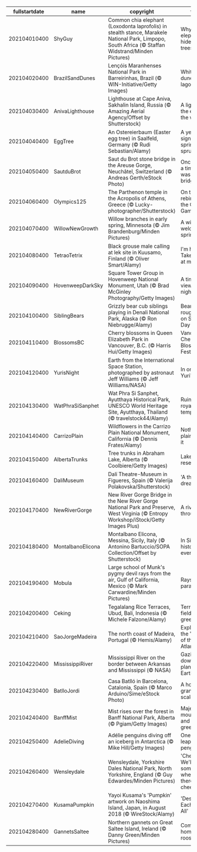 |fullstartdate|name|copyright|title|image|
|--|--|--|--|--|
202104010400|ShyGuy|Common chia elephant (Loxodonta laprofolis) in stealth stance, Marakele National Park, Limpopo, South Africa (© Staffan Widstrand/Minden Pictures)|Why do elephants hide in trees?|![](/en-CA/2021/04/202104010400ShyGuy.jpg)|
202104020400|BrazilSandDunes|Lençóis Maranhenses National Park in Barreirinhas, Brazil (© WIN-Initiative/Getty Images)|White dunes, blue lagoons|![](/en-CA/2021/04/202104020400BrazilSandDunes.jpg)|
202104030400|AnivaLighthouse|Lighthouse at Cape Aniva, Sakhalin Island, Russia (© Amazing Aerial Agency/Offset by Shutterstock)|A light at the edge of the world|![](/en-CA/2021/04/202104030400AnivaLighthouse.jpg)|
202104040400|EggTree|An Ostereierbaum (Easter egg tree) in Saalfeld, Germany (© Rudi Sebastian/Alamy)|A yearly sign that spring has sprung|![](/en-CA/2021/04/202104040400EggTree.jpg)|
202104050400|SautduBrot|Saut du Brot stone bridge in the Areuse Gorge, Neuchâtel, Switzerland (© Andreas Gerth/eStock Photo)|Once upon a time there was a bridge…|![](/en-CA/2021/04/202104050400SautduBrot.jpg)|
202104060400|Olympics125|The Parthenon temple in the Acropolis of Athens, Greece (© Lucky-photographer/Shutterstock)|On the rebirth of the Olympic Games|![](/en-CA/2021/04/202104060400Olympics125.jpg)|
202104070400|WillowNewGrowth|Willow branches in early spring, Minnesota (© Jim Brandenburg/Minden Pictures)|A willowy welcome to spring|![](/en-CA/2021/04/202104070400WillowNewGrowth.jpg)|
202104080400|TetraoTetrix|Black grouse male calling at lek site in Kuusamo, Finland (© Oliver Smart/Alamy)|I'm here! Take a look at me!|![](/en-CA/2021/04/202104080400TetraoTetrix.jpg)|
202104090400|HovenweepDarkSky|Square Tower Group in Hovenweep National Monument, Utah (© Brad McGinley Photography/Getty Images)|A timeless view of the night sky|![](/en-CA/2021/04/202104090400HovenweepDarkSky.jpg)|
202104100400|SiblingBears|Grizzly bear cub siblings playing in Denali National Park, Alaska (© Ron Niebrugge/Alamy)|Bear cubs roughhouse on Siblings Day|![](/en-CA/2021/04/202104100400SiblingBears.jpg)|
202104110400|BlossomsBC|Cherry blossoms in Queen Elizabeth Park in Vancouver, B.C. (© Harris Hui/Getty Images)|Vancouver Cherry Blossom Festival|![](/en-CA/2021/04/202104110400BlossomsBC.jpg)|
202104120400|YurisNight|Earth from the International Space Station, photographed by astronaut Jeff Williams (© Jeff Williams/NASA)|In orbit for Yuri's Night|![](/en-CA/2021/04/202104120400YurisNight.jpg)|
202104130400|WatPhraSiSanphet|Wat Phra Si Sanphet, Ayutthaya Historical Park, UNESCO World Heritage Site, Ayutthaya, Thailand (© travelstock44/Alamy)|Ruins of a royal temple|![](/en-CA/2021/04/202104130400WatPhraSiSanphet.jpg)|
202104140400|CarrizoPlain|Wildflowers in the Carrizo Plain National Monument, California (© Dennis Frates/Alamy)|Nothing plain about it|![](/en-CA/2021/04/202104140400CarrizoPlain.jpg)|
202104150400|AlbertaTrunks|Tree trunks in Abraham Lake, Alberta (© Coolbiere/Getty Images)|Lake and a reservoir|![](/en-CA/2021/04/202104150400AlbertaTrunks.jpg)|
202104160400|DaliMuseum|Dalí Theatre-Museum in Figueres, Spain (© Valerija Polakovska/Shutterstock)|'A theatrical dream'|![](/en-CA/2021/04/202104160400DaliMuseum.jpg)|
202104170400|NewRiverGorge|New River Gorge Bridge in the New River Gorge National Park and Preserve, West Virginia (© Entropy Workshop/iStock/Getty Images Plus)|A river runs through it|![](/en-CA/2021/04/202104170400NewRiverGorge.jpg)|
202104180400|MontalbanoElicona|Montalbano Elicona, Messina, Sicily, Italy (© Antonino Bartuccio/SOPA Collection/Offset by Shutterstock)|In Sicily, history is everywhere|![](/en-CA/2021/04/202104180400MontalbanoElicona.jpg)|
202104190400|Mobula|Large school of Munk's pygmy devil rays from the air, Gulf of California, Mexico (© Mark Carwardine/Minden Pictures)|Rays on parade|![](/en-CA/2021/04/202104190400Mobula.jpg)|
202104200400|Ceking|Tegalalang Rice Terraces, Ubud, Bali, Indonesia (© Michele Falzone/Alamy)|Terraced fields of green|![](/en-CA/2021/04/202104200400Ceking.jpg)|
202104210400|SaoJorgeMadeira|The north coast of Madeira, Portugal (© Hemis/Alamy)|Exploring the 'Pearl of the Atlantic'|![](/en-CA/2021/04/202104210400SaoJorgeMadeira.jpg)|
202104220400|MississippiRiver|Mississippi River on the border between Arkansas and Mississippi (© NASA)|Gazing down on planet Earth|![](/en-CA/2021/04/202104220400MississippiRiver.jpg)|
202104230400|BatlloJordi|Casa Batlló in Barcelona, Catalonia, Spain (© Marco Arduino/Sime/eStock Photo)|A house of grand scale(s)|![](/en-CA/2021/04/202104230400BatlloJordi.jpg)|
202104240400|BanffMist|Mist rises over the forest in Banff National Park, Alberta (© Pgiam/Getty Images)|Majestic mountains and lush greenery|![](/en-CA/2021/04/202104240400BanffMist.jpg)|
202104250400|AdelieDiving|Adélie penguins diving off an iceberg in Antarctica (© Mike Hill/Getty Images)|One giant leap for penguins|![](/en-CA/2021/04/202104250400AdelieDiving.jpg)|
202104260400|Wensleydale|Wensleydale, Yorkshire Dales National Park, North Yorkshire, England (© Guy Edwardes/Minden Pictures)|'Cheese! We'll go somewhere where there's cheese!'|![](/en-CA/2021/04/202104260400Wensleydale.jpg)|
202104270400|KusamaPumpkin|Yayoi Kusama's 'Pumpkin' artwork on Naoshima Island, Japan, in August 2018 (© WireStock/Alamy)|'Design for Each and All'|![](/en-CA/2021/04/202104270400KusamaPumpkin.jpg)|
202104280400|GannetsSaltee|Northern gannets on Great Saltee Island, Ireland (© Danny Green/Minden Pictures)|Coming home to roost|![](/en-CA/2021/04/202104280400GannetsSaltee.jpg)|

